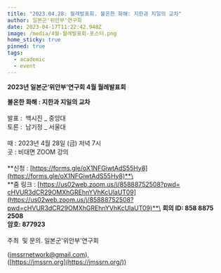 ```yaml
---
title: "2023.04.28. 월례발표회. 불온한 화해: 지한과 지일의 교차"
author: 일본군'위안부'연구회
date: 2023-04-17T11:22:42.948Z
image: /media/4월-월례발표회-포스터.png
home_sticky: true
pinned: true
tags:
  - academic
  - event
---
```

**2023년 일본군‘위안부’연구회 4월 월례발표회**

**불온한 화해 : 지한과 지일의 교차**\
\
발표 :  백시진 _ 중앙대\
토론 :  남기정 _ 서울대\
\
때 : 2023년 4월 28일 (금) 저녁 7시\
곳 : 비대면 ZOOM 강의\
\
**신청 : [https://forms.gle/​oX1NFGiwtAdS55Hy8](https://forms.gle/oX1NFGiwtAdS55Hy8)**\
\
**줌 링크 : [https://us02web.zoom.us/j/​85888752508?pwd=​cHVUR3dCR29OMXhGREhnYVhKcUlaUT​09](https://us02web.zoom.us/j/85888752508?pwd=cHVUR3dCR29OMXhGREhnYVhKcUlaUT09)**\
**회의 ID: 858 8875 2508**\
**암호: 877923**\
\
주최  및 문의. 일본군'위안부'연구회 

([jmssrnetwork@gmail.com](mailto:jmssrnetwork@gmail.com)),\
([https://jmssrn.org](https://jmssrn.org/))